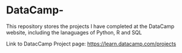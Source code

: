 # DataCamp-
This repository stores the projects I have completed at the DataCamp website, including the lanaguages of Python, R and SQL

Link to DatacCamp Project page: https://learn.datacamp.com/projects



